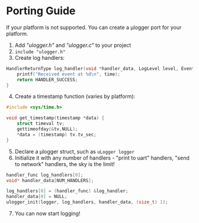 # Porting Guide
If your platform is not supported. You can create a µlogger port for your platform.

1. Add _"ulogger.h"_ and _"ulogger.c"_ to your project
2. `include "ulogger.h"`
3. Create log handlers:
  ```c
  HandlerReturnType log_handler(void *handler_data, LogLevel level, EventType event_type, timestamp time, void * log_data,      size_t data_length) {
      printf("Received event at %d\n", time);
      return HANDLER_SUCCESS;
  }
  ```
4. Create a timestamp function (varies by platform):
  ```c
  #include <sys/time.h>
  
  void get_timestamp(timestamp *data) {
      struct timeval tv;
      gettimeofday(&tv,NULL);
      *data = (timestamp) tv.tv_sec;
  }
  ```
5. Declare a µlogger struct, such as `uLogger logger`
6. Initialize it with any number of handlers - "print to uart" handlers, "send to network" handlers, the sky is the limit! 
  ```c 
  handler_func log_handlers[0];
  void* handler_data[NUM_HANDLERS];
  
  log_handlers[0] = (handler_func) &log_handler;
  handler_data[0] = NULL;
  ulogger_init(logger, log_handlers, handler_data, (size_t) 1);
  ```
7. You can now start logging!